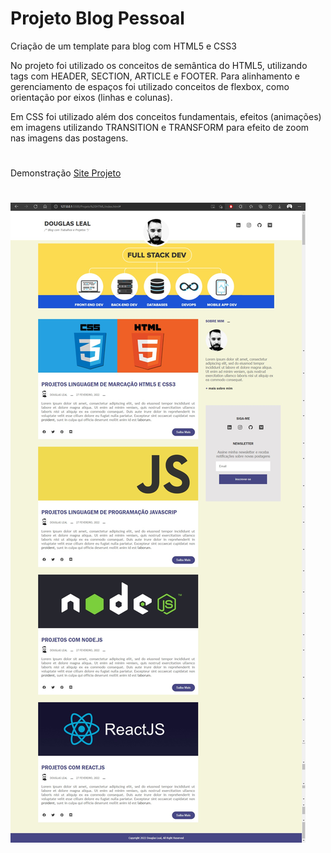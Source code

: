# Projeto Blog Pessoal

Criação de um template para blog com HTML5 e CSS3  

No projeto foi utilizado os conceitos de semântica do HTML5, utilizando tags com HEADER, SECTION, ARTICLE e FOOTER. Para alinhamento e gerenciamento de espaços foi utilizado conceitos de flexbox, como orientação por eixos (linhas e colunas).

Em CSS foi utilizado além dos conceitos fundamentais, efeitos (animações) em imagens utilizando TRANSITION e TRANSFORM para efeito de zoom nas imagens das postagens. 

 #

Demonstração [Site Projeto](https://douleal.github.io/BlogTemplates/)

 #

![print](img/print_template.jpeg)

